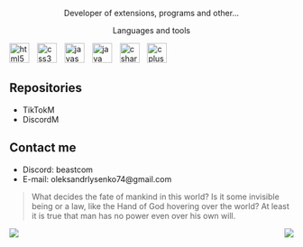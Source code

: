 <p align="center">Developer of extensions, programs and other...</p>
<p align="center">Languages and tools</p>
<div align="left">
  <img src="https://cdn.jsdelivr.net/gh/devicons/devicon/icons/html5/html5-plain-wordmark.svg" height="35" alt="html5 logo"  />
  <img width="6" />
  <img src="https://cdn.jsdelivr.net/gh/devicons/devicon/icons/css3/css3-plain-wordmark.svg" height="35" alt="css3 logo"  />
  <img width="6" />
  <img src="https://cdn.jsdelivr.net/gh/devicons/devicon/icons/javascript/javascript-plain.svg" height="35" alt="javascript logo"  />
  <img width="6" />
  <img src="https://cdn.jsdelivr.net/gh/devicons/devicon/icons/java/java-plain-wordmark.svg" height="35" alt="java logo"  />
  <img width="6" />
  <img src="https://cdn.jsdelivr.net/gh/devicons/devicon/icons/csharp/csharp-line.svg" height="35" alt="csharp logo"  />
  <img width="6" />
  <img src="https://cdn.jsdelivr.net/gh/devicons/devicon/icons/cplusplus/cplusplus-plain.svg" height="35" alt="cplusplus logo"  />
</div>

<h2>Repositories</h2>
<ul>
   <li>TikTokM</li>
   <li>DiscordM</li>
</ul>
<h2>Contact me</h2>
<ul>
   <li>Discord: beastcom</li>
   <li>E-mail: oleksandrlysenko74@gmail.com</li>
   
</ul>

<blockquote> What decides the fate of mankind in this world? Is it some invisible being or a law, like the Hand of God hovering over the world? At least it is true that man has no power even over his own will. </blockquote>

<img align="left" src="https://visitor-badge.laobi.icu/badge?page_id=beastcom74.beastcom74&right_color=green&left_text=Profile%20views"  />

<img align="right" src="https://img.shields.io/badge/374 Team-9EC3FF"/>
